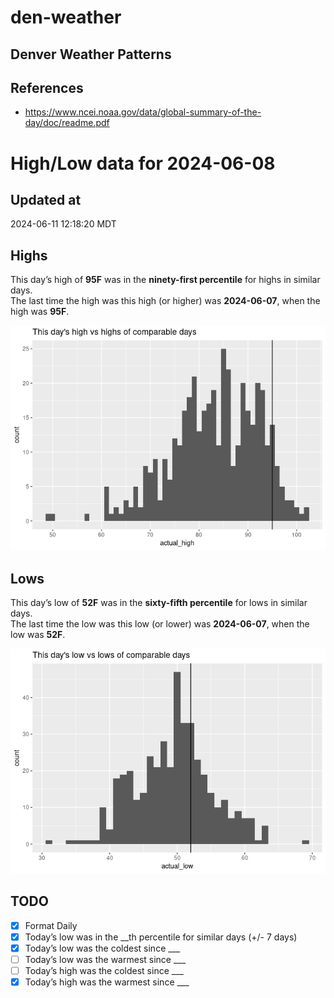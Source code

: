 # den-weather


## Denver Weather Patterns

## References

- <https://www.ncei.noaa.gov/data/global-summary-of-the-day/doc/readme.pdf>

# High/Low data for 2024-06-08

## Updated at

2024-06-11 12:18:20 MDT

## Highs

This day’s high of **95F** was in the **ninety-first percentile** for
highs in similar days.  
The last time the high was this high (or higher) was **2024-06-07**,
when the high was **95F**.

![](readme_files/figure-commonmark/unnamed-chunk-4-1.png)

## Lows

This day’s low of **52F** was in the **sixty-fifth percentile** for lows
in similar days.  
The last time the low was this low (or lower) was **2024-06-07**, when
the low was **52F**.

![](readme_files/figure-commonmark/unnamed-chunk-6-1.png)

## TODO

- [x] Format Daily
- [x] Today’s low was in the \_\_th percentile for similar days (+/- 7
  days)
- [x] Today’s low was the coldest since \_\_\_
- [ ] Today’s low was the warmest since \_\_\_
- [ ] Today’s high was the coldest since \_\_\_
- [x] Today’s high was the warmest since \_\_\_

